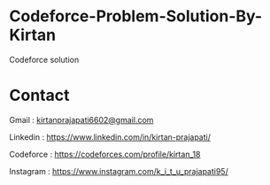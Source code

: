 # Codeforce-Problem-Solution-By-Kirtan
 Codeforce solution
 
# Contact
Gmail : kirtanprajapati6602@gmail.com

Linkedin : https://www.linkedin.com/in/kirtan-prajapati/

Codeforce : https://codeforces.com/profile/kirtan_18

Instagram : https://www.instagram.com/k_i_t_u_prajapati95/
